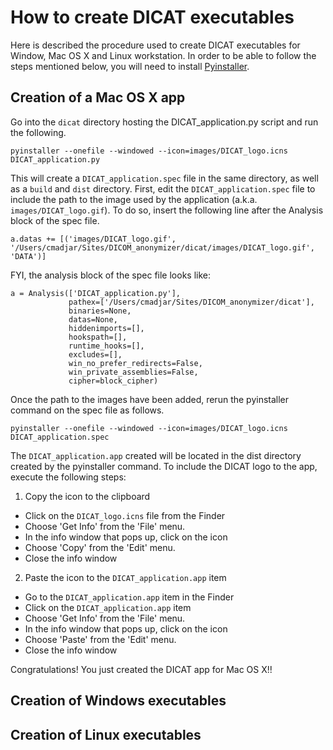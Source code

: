 # How to create DICAT executables

Here is described the procedure used to create DICAT executables for Window, Mac OS X and Linux workstation. In order to be able to follow the steps mentioned below, you will need to install [Pyinstaller](http://www.pyinstaller.org).

## Creation of a Mac OS X app

Go into the `dicat` directory hosting the DICAT_application.py script and run the following.

```pyinstaller --onefile --windowed --icon=images/DICAT_logo.icns DICAT_application.py```

This will create a `DICAT_application.spec` file in the same directory, as well as a `build` and `dist` directory. First, edit the `DICAT_application.spec` file to include the path to the image used by the application (a.k.a. `images/DICAT_logo.gif`). To do so, insert the following line after the Analysis block of the spec file.

```a.datas += [('images/DICAT_logo.gif', '/Users/cmadjar/Sites/DICOM_anonymizer/dicat/images/DICAT_logo.gif', 'DATA')]```

FYI, the analysis block of the spec file looks like:

```
a = Analysis(['DICAT_application.py'],
             pathex=['/Users/cmadjar/Sites/DICOM_anonymizer/dicat'],
             binaries=None,
             datas=None,
             hiddenimports=[],
             hookspath=[],
             runtime_hooks=[],
             excludes=[],
             win_no_prefer_redirects=False,
             win_private_assemblies=False,
             cipher=block_cipher)
```

Once the path to the images have been added, rerun the pyinstaller command on the spec file as follows.

```pyinstaller --onefile --windowed --icon=images/DICAT_logo.icns DICAT_application.spec```

The `DICAT_application.app` created will be located in the dist directory created by the pyinstaller command. To include the DICAT logo to the app, execute the following steps:

1.  Copy the icon to the clipboard
  *  Click on the `DICAT_logo.icns` file from the Finder
  *  Choose 'Get Info' from the 'File' menu.
  *  In the info window that pops up, click on the icon
  *  Choose 'Copy' from the 'Edit' menu.
  *  Close the info window

2.  Paste the icon to the `DICAT_application.app` item
  *  Go to the `DICAT_application.app` item in the Finder 
  *  Click on the `DICAT_application.app` item  
  *  Choose 'Get Info' from the 'File' menu.
  *  In the info window that pops up, click on the icon
  *  Choose 'Paste' from the 'Edit' menu.
  *  Close the info window

Congratulations! You just created the DICAT app for Mac OS X!!

## Creation of Windows executables



## Creation of Linux executables


